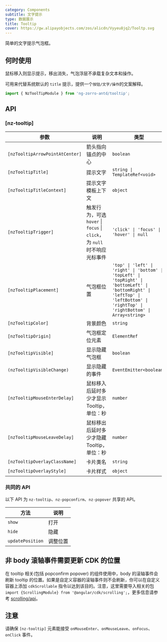 ```yaml
---
category: Components
subtitle: 文字提示
type: 数据展示
title: Tooltip
cover: https://gw.alipayobjects.com/zos/alicdn/Vyyeu8jq2/Tooltp.svg
---
```


简单的文字提示气泡框。

## 何时使用

鼠标移入则显示提示，移出消失，气泡浮层不承载复杂文本和操作。

可用来代替系统默认的 `title` 提示，提供一个`按钮/文字/操作`的文案解释。

```ts
import { NzToolTipModule } from 'ng-zorro-antd/tooltip';
```

## API

### [nz-tooltip]

| 参数 | 说明 | 类型 | 默认值 |
| --- | --- | --- | --- |
| `[nzTooltipArrowPointAtCenter]` | 箭头指向锚点的中心 | `boolean` | `false` |
| `[nzTooltipTitle]` | 提示文字 | `string \| TemplateRef<void>` | - |
| `[nzTooltipTitleContext]` | 提示文字模板上下文 | `object` | - |
| `[nzTooltipTrigger]` | 触发行为，可选 `hover` \| `focus` \| `click`，为 `null` 时不响应光标事件 | `'click' \| 'focus' \| 'hover' \| null` | `'hover'` |
| `[nzTooltipPlacement]` | 气泡框位置 | `'top' \| 'left' \| 'right' \| 'bottom' \| 'topLeft' \| 'topRight' \| 'bottomLeft' \| 'bottomRight' \| 'leftTop' \| 'leftBottom' \| 'rightTop' \| 'rightBottom' \| Array<string>` | `'top'` |
| `[nzTooltipColor]` | 背景颜色	| `string` | - |
| `[nzTooltipOrigin]` | 气泡框定位元素 | `ElementRef` | - |
| `[nzTooltipVisible]` | 显示隐藏气泡框 | `boolean` | `false` |
| `(nzTooltipVisibleChange)` | 显示隐藏的事件 | `EventEmitter<boolean>` | - |
| `[nzTooltipMouseEnterDelay]` | 鼠标移入后延时多少才显示 Tooltip，单位：秒 | `number` | `0.15` |
| `[nzTooltipMouseLeaveDelay]` | 鼠标移出后延时多少才隐藏 Tooltip，单位：秒 | `number` | `0.1` |
| `[nzTooltipOverlayClassName]` | 卡片类名 | `string` | - |
| `[nzTooltipOverlayStyle]` | 卡片样式 | `object` | - |

### 共同的 API

以下 API 为 `nz-tooltip`、`nz-popconfirm`、`nz-popover` 共享的 API。

| 方法 | 说明 |
| --- | --- |
| `show` | 打开 |
| `hide` | 隐藏 |
| `updatePosition` | 调整位置 |

## 非 body 滚轴事件需要更新 CDK 的位置

在 tooltip 相关(包括 popconfirm popover) 的组件使用中，body 的滚轴事件会刷新 tooltip 的位置。如果是自定义容器的滚轴事件则不会刷新，你可以在自定义容器上添加 `cdkScrollable` 指令以达到该目的。注意，这里需要导入相关的包 `import {ScrollingModule} from '@angular/cdk/scrolling';`，更多信息请参考 [scrolling/api](https://material.angular.io/cdk/scrolling/api)。

## 注意

请确保 `[nz-tooltip]` 元素能接受 `onMouseEnter`、`onMouseLeave`、`onFocus`、`onClick` 事件。
